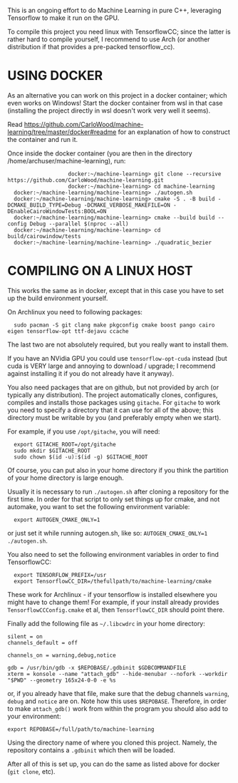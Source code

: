 This is an ongoing effort to do Machine Learning in pure C++,
leveraging Tensorflow to make it run on the GPU.

To compile this project you need linux with TensorflowCC;
since the latter is rather hard to compile yourself, I recommend
to use Arch (or another distribution if that provides a pre-packed
tensorflow_cc).

USING DOCKER
============

As an alternative you can work on this project in a docker
container; which even works on Windows! Start the docker
container from wsl in that case (installing the project
directly in wsl doesn't work very well it seems).

Read https://github.com/CarloWood/machine-learning/tree/master/docker#readme
for an explanation of how to construct the container and run it.

Once inside the docker container (you are then in the directory
/home/archuser/machine-learning), run:

```
                   docker:~/machine-learning> git clone --recursive https://github.com/CarloWood/machine-learning.git
                   docker:~/machine-learning> cd machine-learning
  docker:~/machine-learning/machine-learning> ./autogen.sh
  docker:~/machine-learning/machine-learning> cmake -S . -B build -DCMAKE_BUILD_TYPE=Debug -DCMAKE_VERBOSE_MAKEFILE=ON -DEnableCairoWindowTests:BOOL=ON
  docker:~/machine-learning/machine-learning> cmake --build build --config Debug --parallel $(nproc --all)
  docker:~/machine-learning/machine-learning> cd build/cairowindow/tests
  docker:~/machine-learning/machine-learning> ./quadratic_bezier
```

COMPILING ON A LINUX HOST
=========================

This works the same as in docker, except that in this case you have to set
up the build environment yourself.

On Archlinux you need to following packages:

```
  sudo pacman -S git clang make pkgconfig cmake boost pango cairo eigen tensorflow-opt ttf-dejavu ccache
```

The last two are not absolutely required, but you really want to install them.

If you have an NVidia GPU you could use `tensorflow-opt-cuda` instead (but cuda is VERY large
and annoying to download / upgrade; I recommend against installing it if you do not already
have it anyway).

You also need packages that are on github, but not provided by arch (or typically any distribution).
The project automatically clones, configures, compiles and installs those packages using `gitache`.
For `gitache` to work you need to specify a directory that it can use for all of the above; this
directory must be writable by you (and preferably empty when we start).

For example, if you use `/opt/gitache`, you will need:

```
  export GITACHE_ROOT=/opt/gitache
  sudo mkdir $GITACHE_ROOT
  sudo chown $(id -u):$(id -g) $GITACHE_ROOT
```

Of course, you can put also in your home directory if you think the partition of your
home directory is large enough.

Usually it is necessary to run `./autogen.sh` after cloning a repository for the first time.
In order for that script to only set things up for cmake, and not automake, you want to
set the following environment variable:

```
  export AUTOGEN_CMAKE_ONLY=1
```
or just set it while running autogen.sh, like so: `AUTOGEN_CMAKE_ONLY=1 ./autogen.sh`.

You also need to set the following environment variables in order to find TensorflowCC:
```
  export TENSORFLOW_PREFIX=/usr
  export TensorflowCC_DIR=/thefullpath/to/machine-learning/cmake
```
These work for Archlinux - if your tensorflow is installed elsewhere you might
have to change them! For example, if your install already provides `TensorflowCCConfig.cmake` et al,
then `TensorflowCC_DIR` should point there.

Finally add the following file as `~/.libcwdrc` in your home directory:
```
silent = on
channels_default = off

channels_on = warning,debug,notice

gdb = /usr/bin/gdb -x $REPOBASE/.gdbinit $GDBCOMMANDFILE
xterm = konsole --name "attach_gdb" --hide-menubar --nofork --workdir "$PWD" --geometry 165x24-0-0 -e %s
```
or, if you already have that file, make sure that the debug channels `warning`, `debug` and `notice` are on.
Note how this uses `$REPOBASE`. Therefore, in order to make `attach_gdb()` work from within the
program you should also add to your environment:
```
export REPOBASE=/full/path/to/machine-learning
```
Using the directory name of where you cloned this project. Namely, the repository contains a `.gdbinit` which then will be loaded.

After all of this is set up, you can do the same as listed above for docker (`git clone`, etc).
